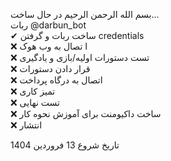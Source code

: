 بسم الله الرحمن الرحیم
در حال ساخت...  
ربات @darbun_bot  
 ✔ ساخت ربات و گرفتن credentials  
 ❌ ا تصال به وب هوک  
 ❌ تست دستورات اولیه/بازی و یادگیری  
 ❌ قرار دادن دستورات   
 ❌ اتصال به درگاه پرداخت  
 ❌ تمیز کاری  
 ❌ تست نهایی  
 ❌ ساخت داکیومنت برای آموزش نحوه کار  
 ❌ انتشار  


تاریخ شروع
13 فروردین 1404
